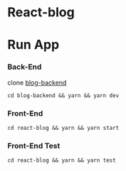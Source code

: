 # React-blog

# Run App

### Back-End

clone [blog-backend](https://github.com/Taym95/blog-backend)

`cd blog-backend && yarn && yarn dev`

### Front-End

`cd react-blog && yarn && yarn start`

### Front-End Test

`cd react-blog && yarn && yarn test`
